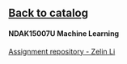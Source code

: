 ## [Back to catalog](/UCPH_courses)

#### NDAK15007U Machine Learning

[Assignment repository - Zelin Li](https://github.com/lzlniu/UCPH_machine_learning_course)
